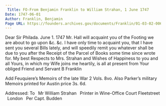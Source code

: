 ```yaml
---
 Title: FO-From Benjamin Franklin to William Strahan, 1 June 1747
Date: 1747-06-01
Author: Franklin, Benjamin
Page URL: https://founders.archives.gov/documents/Franklin/01-03-02-0061
---
```


Dear Sir
Philada. June 1. 1747
Mr. Hall will acquaint you of the Footing we are about to go upon &c. &c. I have only time to acquaint you, that I have sent you several Bills lately, and will speedily remit you whatever shall be due to you after the Receipt of the Parcel of Books some time since wrote for. My best Respects to Mrs. Strahan and Wishes of Happiness to you and all Yours, in which my Wife joins me heartily, is all at present from Your obliged Friend and Servant
B Franklin

Add Feuquiere’s Memoirs of the late War 2 Vols. 8vo. Also Parker’s military Memoirs printed for Austin price 3s. 6d.

 
Addressed: To  Mr William Strahan  Printer in Wine-Office Court Fleetstreet  London  Per Capt. Budden

